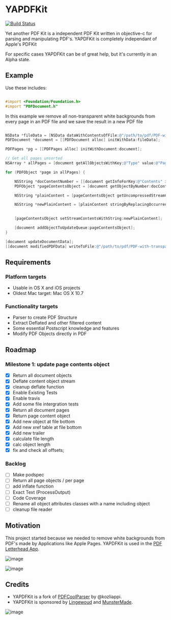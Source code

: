 #  YAPDFKit

[![Build
Status](https://travis-ci.org/mipmip/YAPDFKit.svg?branch=master)](https://travis-ci.org/mipmip/YAPDFKit)

Yet another PDF Kit is a independent PDF Kit written in objective-c for
parsing and manipulating PDF's. YAPDFKit is completely independant of Apple's PDFKit

For specific cases YAPDFKit can be of great help, but it's currently in an Alpha state.

## Example

Use these includes:

```objective-c

#import <Foundation/Foundation.h>
#import "PDFDocument.h"
```

In this example we remove all non-transparent white backgrounds from every page in an 
PDF file and we save the result in a new PDF file

```objective-c

NSData *fileData = [NSData dataWithContentsOfFile:@"/path/to/pdf/PDF-with-non-transparent-background.pdf"];
PDFDocument *document = [[PDFDocument alloc] initWithData:fileData];

PDFPages *pg = [[PDFPages alloc] initWithDocument:document];

// Get all pages unsorted
NSArray * allPages = [document getAllObjectsWithKey:@"Type" value:@"Page"];

for (PDFObject *page in allPages) {

    NSString *docContentNumber = [[document getInfoForKey:@"Contents" inObject:[page getObjectNumber]] getReferenceNumber];
    PDFObject *pageContentsObject = [document getObjectByNumber:docContentNumber];

    NSString *plainContent = [pageContentsObject getUncompressedStreamContents];

    NSString *newPlainContent = [plainContent stringByReplacingOccurrencesOfString:@"0 0 595 842 re W n /Cs1 cs 1 1 1 sc"
                                                                        withString:@"0 0 000 000 re W n /Cs1 cs 1 1 1 sc"];

    [pageContentsObject setStreamContentsWithString:newPlainContent];

    [document addObjectToUpdateQueue:pageContentsObject];
}

[document updateDocumentData];
[[document modifiedPDFData] writeToFile:@"/path/to/pdf/PDF-with-transparent-background.pdf" atomically:YES];
```

## Requirements

### Platform targets

- Usable in OS X and iOS projects
- Oldest Mac target: Mac OS X 10.7

### Functionality targets

- Parser to create PDF Structure
- Extract Deflated and other filtered content
- Some essential Postscript knowledge and features
- Modify PDF Objects directly in PDF

## Roadmap

### Milestone 1: update page contents object

- [x] Return all document objects
- [x] Deflate content object stream
- [x] cleanup deflate function
- [x] Enable Existing Tests
- [x] Enable travis
- [x] Add some file intergration tests
- [x] Return all document pages
- [x] Return page content object
- [x] Add new object at file bottom
- [x] Add new xref table at file bottom
- [x] Add new trailer
- [x] calculate file length
- [x] calc object length
- [x] fix and check all offsets;

### Backlog
- [ ] Make podspec
- [ ] Return all page objects / per page
- [ ] add inflate function
- [ ] Exact Text (ProcessOutput)
- [ ] Code Coverage
- [ ] Rename all object attributes classes with a name including object
- [ ] cleanup file reader

## Motivation
This project started because we needed to remove white
backgrounds from PDF's made by Applications like Apple Pages. YAPDFKit
is used in the [PDF Letterhead App](http://pdfletterhead.net).

![image](http://picdrop.t3lab.com/DXf3SaNc8d.png)

![image](http://picdrop.t3lab.com/cAobHdySJ6.png)

## Credits
- YAPDFKit is a fork of [PDFCoolParser](https://github.com/kozliappi/PDFCoolParser) by @kozliappi.
- YAPDFKit is sponsored by [Lingewoud](http://lingewoud.com) and [MunsterMade](http://munstermade.com).

![image](http://picdrop.t3lab.com/yCWqnH5FWq.png)
